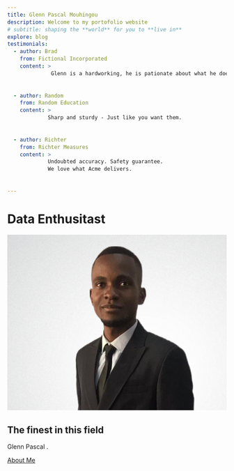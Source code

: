 ```yaml
---
title: Glenn Pascal Mouhingou
description: Welcome to my portofolio website
# subtitle: shaping the **world** for you to **live in**
explore: blog
testimonials:
  - author: Brad
    from: Fictional Incorporated
    content: >
              Glenn is a hardworking, he is pationate about what he does.


  - author: Random
    from: Random Education
    content: >
             Sharp and sturdy - Just like you want them.


  - author: Richter
    from: Richter Measures
    content: >
             Undoubted accuracy. Safety guarantee.
             We love what Acme delivers.


---
```


Data Enthusitast
==================
![about us](about.png)

The finest in this field
------------------------
Glenn Pascal .

[About Me](./about)


